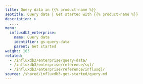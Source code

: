 ```yaml
---
title: Query data in {{% product-name %}}
seotitle: Query data | Get started with {{% product-name %}}
description: >
  ....
menu:
  influxdb3_enterprise:
    name: Query data
    identifier: gs-query-data
    parent: Get started
weight: 103
related:
  - /influxdb3/enterprise/query-data/
  - /influxdb3/enterprise/reference/sql/
  - /influxdb3/enterprise/reference/influxql/
source: /shared/influxdb3-get-started/query.md
---
```


<!-- 
The content of this page is at
// SOURCE content/shared/influxdb3-get-started/query.md
-->
